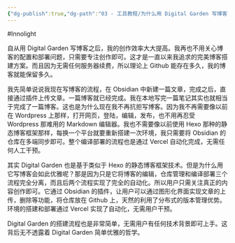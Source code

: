 ```yaml
---
{"dg-publish":true,"dg-path":"03 - 工具教程/为什么用 Digital Garden 写博客如此优雅？.md","permalink":"/03 - 工具教程/为什么用 Digital Garden 写博客如此优雅？/","created":"2025-06-17T11:12:20.799+08:00","updated":"2025-06-17T13:36:56.097+08:00"}
---
```


#Innolight

自从用 Digital Garden 写博客之后，我的创作效率大大提高。我再也不用关心博客的配置和部署问题，只需要专注创作即可。这才是一直以来我追求的完美博客搭建方案。而且因为无需任何服务器续费，所以理论上 Github 能存在多久，我的博客就能保留多久。

我先简单说说我现在写博客的流程，在 Obsidian 中新建一篇文章，完成之后，直接通过插件上传文章。一篇博客就已经完成。我在本地写完一篇笔记其实也就相当于完成了一篇博客。这也是为什么现在我不再抗拒写博客。因为我不再需要像以前在 Wordpress 上那样，打开网页，登陆，编辑，发布，也不用再忍受 Wordpress 那难用的 Markdown 编辑器。我也不需要像以前使用 Hexo 那种的静态博客框架那样，每换一个平台就要重新搭建一次环境，我只需要将 Obsidian 的仓库在多端同步即可。整个编译部署的流程也是通过 Vercel 自动化完成，无需任何人工干预。

其实 Digital Garden 也是基于类似于 Hexo 的静态博客框架技术。但是为什么用它写博客会如此优雅呢？那是因为只是它将博客的编辑，仓库管理和编译部署三个流程完全分离，而且后两个流程实现了完全的自动化。所以用户只需关注真正的内容创作即可。它通过 Obsidian 的插件，让用户可以通过图形化界面实现文章的上传，删除等功能，将仓库放在 Github 上，天然的利用了分布式的版本管理优势。环境的搭建和部署通过 Vercel 实现了自动化，无需用户干预。

Digital Garden 的搭建流程也是非常简单，无需用户有任何技术背景即可上手。这背后无不透露着 Digital Garden 简单优雅的哲学。